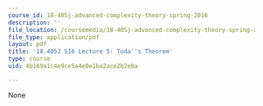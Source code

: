 ```yaml
---
course_id: 18-405j-advanced-complexity-theory-spring-2016
description: ''
file_location: /coursemedia/18-405j-advanced-complexity-theory-spring-2016/4b169a1c4e9ce5a4e0e1ba2ace2b2eba_MIT18_405JS16_Todas.pdf
file_type: application/pdf
layout: pdf
title: '18.405J S16 Lecture 5: Toda''s Theorem'
type: course
uid: 4b169a1c4e9ce5a4e0e1ba2ace2b2eba

---
```

None